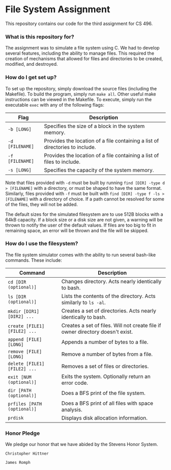 # File System Assignment #

This repository contains our code for the third assignment for CS 496.

### What is this repository for? ###

The assignment was to simulate a file system using C. We had to develop several features, including the ability to manage files. This required the creation of mechanisms that allowed for files and directories to be created, modified, and destroyed.

### How do I get set up? ###

To set up the repository, simply download the source files (including the Makefile). To build the program, simply run `make all`. Other useful make instructions can be viewed in the Makefile. To execute, simply run the executable `exec` with any of the following flags:

Flag | Description 
-----|------------
`-b [LONG]` | Specifies the size of a block in the system memory.
`-d [FILENAME]` | Provides the location of a file containing a list of directories to include.
`-f [FILENAME]` | Provides the location of a file containing a list of files to include.
`-s [LONG]` | Specifies the capacity of the system memory.

Note that files provided with `-d` must be built by running `find [DIR] -type d > [FILENAME]` with a directory, or must be shaped to have the same format. Similarly, files provided with `-f` must be built with `find [DIR] -type f -ls > [FILENAME]` with a directory of choice. If a path cannot be resolved for some of the files, they will not be added.

The default sizes for the simulated filesystem are to use 512B blocks with a 64kB capacity. If a block size or a disk size are not given, a warning will be thrown to notify the user of the default values. If files are too big to fit in remaining space, an error will be thrown and the file will be skipped.

### How do I use the filesystem? ###

The file system simulator comes with the ability to run several bash-like commands. These include:

Command | Description
--------|------------
`cd [DIR (optional)]` | Changes directory. Acts nearly identically to bash.
`ls [DIR (optional)]` | Lists the contents of the directory. Acts similarly to `ls -al`.
`mkdir [DIR1] [DIR2] ...` | Creates a set of directories. Acts nearly identically to bash.
`create [FILE1] [FILE2] ...` | Creates a set of files. Will not create file if owner directory doesn't exist.
`append [FILE] [LONG]` | Appends a number of bytes to a file.
`remove [FILE] [LONG]` | Remove a number of bytes from a file.
`delete [FILE1] [FILE2] ...` | Removes a set of files or directories.
`exit [NUM (optional)]` | Exits the system. Optionally return an error code.
`dir [PATH (optional)]` | Does a BFS print of the file system.
`prfiles [PATH (optional)]` | Does a BFS print of all files with space analysis.
`prdisk` | Displays disk allocation information.

### Honor Pledge ###
We pledge our honor that we have abided by the Stevens Honor System.

`Christopher Hittner`

`James Romph`